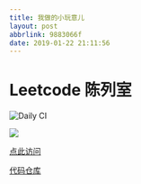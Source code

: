 ```yaml
---
title: 我做的小玩意儿
layout: post
abbrlink: 9883066f
date: 2019-01-22 21:11:56
---
```


# Leetcode 陈列室

![Daily CI](https://github.com/Kherrisan/leetcode-viewer/workflows/Daily%20CI/badge.svg)

![](https://oss.kherrisan.cn/20200508200426.jpeg)

[点此访问](https://leetcode.kherrisan.cn)

[代码仓库]()
